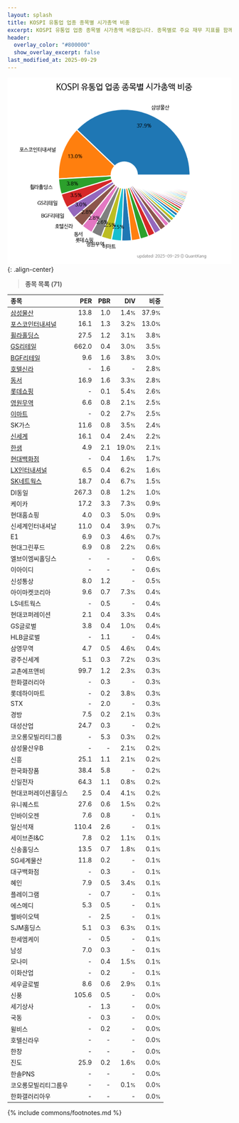 ```yaml
---
layout: splash
title: KOSPI 유통업 업종 종목별 시가총액 비중
excerpt: KOSPI 유통업 업종 종목별 시가총액 비중입니다. 종목별로 주요 재무 지표를 함께 표시합니다.
header:
  overlay_color: "#800000"
  show_overlay_excerpt: false
last_modified_at: 2025-09-29
---
```



![KOSPI 유통업 업종 종목별 시가총액 비중](/stats/sector/images/kospi_업종_유통업_종목.png){: .align-center}


> **종목 목록 (71)**<a id="list"></a>

| **종목** | **PER** | **PBR** | **DIV** | **비중** |
| :------- | ------: | ------: | ------: | -------: |
| [삼성물산](/028260/) | 13.8 | 1.0 | 1.4<small>%</small> | 37.9<small>%</small> |
| [포스코인터내셔널](/047050/) | 16.1 | 1.3 | 3.2<small>%</small> | 13.0<small>%</small> |
| [휠라홀딩스](/081660/) | 27.5 | 1.2 | 3.1<small>%</small> | 3.8<small>%</small> |
| [GS리테일](/007070/) | 662.0 | 0.4 | 3.0<small>%</small> | 3.5<small>%</small> |
| [BGF리테일](/282330/) | 9.6 | 1.6 | 3.8<small>%</small> | 3.0<small>%</small> |
| [호텔신라](/008770/) | - | 1.6 | - | 2.8<small>%</small> |
| [동서](/026960/) | 16.9 | 1.6 | 3.3<small>%</small> | 2.8<small>%</small> |
| [롯데쇼핑](/023530/) | - | 0.1 | 5.4<small>%</small> | 2.6<small>%</small> |
| [영원무역](/111770/) | 6.6 | 0.8 | 2.1<small>%</small> | 2.5<small>%</small> |
| [이마트](/139480/) | - | 0.2 | 2.7<small>%</small> | 2.5<small>%</small> |
| SK가스 | 11.6 | 0.8 | 3.5<small>%</small> | 2.4<small>%</small> |
| [신세계](/004170/) | 16.1 | 0.4 | 2.4<small>%</small> | 2.2<small>%</small> |
| [한샘](/009240/) | 4.9 | 2.1 | 19.0<small>%</small> | 2.1<small>%</small> |
| [현대백화점](/069960/) | - | 0.4 | 1.6<small>%</small> | 1.7<small>%</small> |
| [LX인터내셔널](/001120/) | 6.5 | 0.4 | 6.2<small>%</small> | 1.6<small>%</small> |
| [SK네트웍스](/001740/) | 18.7 | 0.4 | 6.7<small>%</small> | 1.5<small>%</small> |
| DI동일 | 267.3 | 0.8 | 1.2<small>%</small> | 1.0<small>%</small> |
| 케이카 | 17.2 | 3.3 | 7.3<small>%</small> | 0.9<small>%</small> |
| 현대홈쇼핑 | 4.0 | 0.3 | 5.0<small>%</small> | 0.9<small>%</small> |
| 신세계인터내셔날 | 11.0 | 0.4 | 3.9<small>%</small> | 0.7<small>%</small> |
| E1 | 6.9 | 0.3 | 4.6<small>%</small> | 0.7<small>%</small> |
| 현대그린푸드 | 6.9 | 0.8 | 2.2<small>%</small> | 0.6<small>%</small> |
| 엘브이엠씨홀딩스 | - | - | - | 0.6<small>%</small> |
| 이아이디 | - | - | - | 0.6<small>%</small> |
| 신성통상 | 8.0 | 1.2 | - | 0.5<small>%</small> |
| 아이마켓코리아 | 9.6 | 0.7 | 7.3<small>%</small> | 0.4<small>%</small> |
| LS네트웍스 | - | 0.5 | - | 0.4<small>%</small> |
| 현대코퍼레이션 | 2.1 | 0.4 | 3.3<small>%</small> | 0.4<small>%</small> |
| GS글로벌 | 3.8 | 0.4 | 1.0<small>%</small> | 0.4<small>%</small> |
| HLB글로벌 | - | 1.1 | - | 0.4<small>%</small> |
| 삼영무역 | 4.7 | 0.5 | 4.6<small>%</small> | 0.4<small>%</small> |
| 광주신세계 | 5.1 | 0.3 | 7.2<small>%</small> | 0.3<small>%</small> |
| 교촌에프앤비 | 99.7 | 1.2 | 2.3<small>%</small> | 0.3<small>%</small> |
| 한화갤러리아 | - | 0.3 | - | 0.3<small>%</small> |
| 롯데하이마트 | - | 0.2 | 3.8<small>%</small> | 0.3<small>%</small> |
| STX | - | 2.0 | - | 0.3<small>%</small> |
| 경방 | 7.5 | 0.2 | 2.1<small>%</small> | 0.3<small>%</small> |
| 대성산업 | 24.7 | 0.3 | - | 0.2<small>%</small> |
| 코오롱모빌리티그룹 | - | 5.3 | 0.3<small>%</small> | 0.2<small>%</small> |
| 삼성물산우B | - | - | 2.1<small>%</small> | 0.2<small>%</small> |
| 신흥 | 25.1 | 1.1 | 2.1<small>%</small> | 0.2<small>%</small> |
| 한국화장품 | 38.4 | 5.8 | - | 0.2<small>%</small> |
| 신일전자 | 64.3 | 1.1 | 0.8<small>%</small> | 0.2<small>%</small> |
| 현대코퍼레이션홀딩스 | 2.5 | 0.4 | 4.1<small>%</small> | 0.2<small>%</small> |
| 유니퀘스트 | 27.6 | 0.6 | 1.5<small>%</small> | 0.2<small>%</small> |
| 인바이오젠 | 7.6 | 0.8 | - | 0.1<small>%</small> |
| 일신석재 | 110.4 | 2.6 | - | 0.1<small>%</small> |
| 세이브존I&C | 7.8 | 0.2 | 1.1<small>%</small> | 0.1<small>%</small> |
| 신송홀딩스 | 13.5 | 0.7 | 1.8<small>%</small> | 0.1<small>%</small> |
| SG세계물산 | 11.8 | 0.2 | - | 0.1<small>%</small> |
| 대구백화점 | - | 0.3 | - | 0.1<small>%</small> |
| 혜인 | 7.9 | 0.5 | 3.4<small>%</small> | 0.1<small>%</small> |
| 플레이그램 | - | 0.7 | - | 0.1<small>%</small> |
| 에스메디 | 5.3 | 0.5 | - | 0.1<small>%</small> |
| 웰바이오텍 | - | 2.5 | - | 0.1<small>%</small> |
| SJM홀딩스 | 5.1 | 0.3 | 6.3<small>%</small> | 0.1<small>%</small> |
| 한세엠케이 | - | 0.5 | - | 0.1<small>%</small> |
| 남성 | 7.0 | 0.3 | - | 0.1<small>%</small> |
| 모나미 | - | 0.4 | 1.5<small>%</small> | 0.1<small>%</small> |
| 이화산업 | - | 0.2 | - | 0.1<small>%</small> |
| 세우글로벌 | 8.6 | 0.6 | 2.9<small>%</small> | 0.1<small>%</small> |
| 신풍 | 105.6 | 0.5 | - | 0.0<small>%</small> |
| 세기상사 | - | 1.3 | - | 0.0<small>%</small> |
| 국동 | - | 0.3 | - | 0.0<small>%</small> |
| 윌비스 | - | 0.2 | - | 0.0<small>%</small> |
| 호텔신라우 | - | - | - | 0.0<small>%</small> |
| 한창 | - | - | - | 0.0<small>%</small> |
| 진도 | 25.9 | 0.2 | 1.6<small>%</small> | 0.0<small>%</small> |
| 한솔PNS | - | - | - | 0.0<small>%</small> |
| 코오롱모빌리티그룹우 | - | - | 0.1<small>%</small> | 0.0<small>%</small> |
| 한화갤러리아우 | - | - | - | 0.0<small>%</small> |

{% include commons/footnotes.md %}